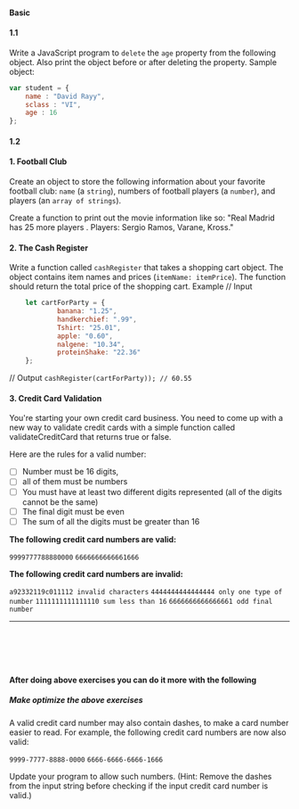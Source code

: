 #### Basic
#### 1.1
Write a JavaScript program to `delete` the `age` property from the following object. Also print the object before or after deleting the property.
Sample 
object:
```js
var student = {
    name : "David Rayy",
    sclass : "VI",
    age : 16 
};
```
#### 1.2


#### 1. Football Club

Create an object to store the following information about your favorite football club: `name` (a `string`), numbers of football players (a `number`), and players (an `array of strings`).

Create a function to print out the movie information like so: "Real Madrid has 25 more players . Players: Sergio Ramos, Varane, Kross."

#### 2. The Cash Register
Write a function called `cashRegister` that takes a shopping cart object. The object contains item names and prices (`itemName: itemPrice`). The function should return the total price of the shopping cart.
Example
// Input
```js
    let cartForParty = {  
            banana: "1.25",
            handkerchief: ".99",
            Tshirt: "25.01",
            apple: "0.60",
            nalgene: "10.34",
            proteinShake: "22.36"
    };
```
// Output
`cashRegister(cartForParty)); // 60.55`
#### 3. Credit Card Validation

You're starting your own credit card business. You need to come up with a new way to validate credit cards with a simple function called validateCreditCard that returns true or false.

Here are the rules for a valid number:

- [ ] Number must be 16 digits,
- [ ] all of them must be numbers
- [ ] You must have at least two different digits represented (all of the digits cannot be the same)
- [ ] The final digit must be even
- [ ] The sum of all the digits must be greater than 16

**The following credit card numbers are valid:**

`9999777788880000`
`6666666666661666`

**The following credit card numbers are invalid:**

`a92332119c011112 invalid characters`
`4444444444444444 only one type of number`
`1111111111111110 sum less than 16`
`6666666666666661 odd final number`
*******************

<br>
<br>
<br>
<br>



**After doing above exercises you can do it more with the following**
##### Make optimize the above exercises
A valid credit card number may also contain dashes, to make a card number easier to read. For example, the following credit card numbers are now also valid:

`9999-7777-8888-0000`
`6666-6666-6666-1666`

Update your program to allow such numbers. (Hint: Remove the dashes from the input string before checking if the input credit card number is valid.)
